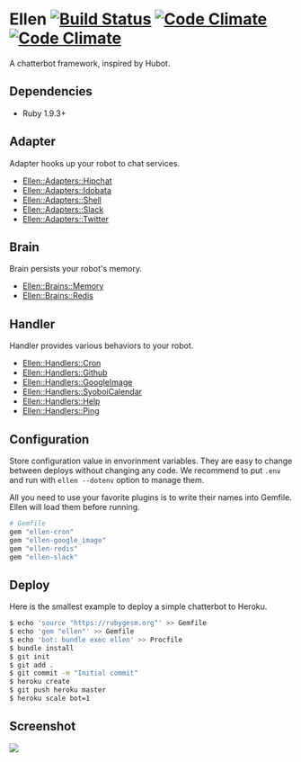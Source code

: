 # Ellen [![Build Status](https://travis-ci.org/r7kamura/ellen.png)](https://travis-ci.org/r7kamura/ellen) [![Code Climate](https://codeclimate.com/github/r7kamura/ellen.png)](https://codeclimate.com/github/r7kamura/ellen) [![Code Climate](https://codeclimate.com/github/r7kamura/ellen/coverage.png)](https://codeclimate.com/github/r7kamura/ellen)

A chatterbot framework, inspired by Hubot.

## Dependencies
* Ruby 1.9.3+

## Adapter
Adapter hooks up your robot to chat services.

* [Ellen::Adapters::Hipchat](https://github.com/r7kamura/ellen-hipchat)
* [Ellen::Adapters::Idobata](https://github.com/hanachin/ellen-idobata)
* [Ellen::Adapters::Shell](https://github.com/r7kamura/ellen/blob/master/lib/ellen/adapters/shell.rb)
* [Ellen::Adapters::Slack](https://github.com/r7kamura/ellen-slack)
* [Ellen::Adapters::Twitter](https://github.com/r7kamura/ellen-twitter)

## Brain
Brain persists your robot's memory.

* [Ellen::Brains::Memory](https://github.com/r7kamura/ellen/blob/master/lib/ellen/brains/memory.rb)
* [Ellen::Brains::Redis](https://github.com/r7kamura/ellen-redis)

## Handler
Handler provides various behaviors to your robot.

* [Ellen::Handlers::Cron](https://github.com/r7kamura/ellen-cron)
* [Ellen::Handlers::Github](https://github.com/r7kamura/ellen-github)
* [Ellen::Handlers::GoogleImage](https://github.com/r7kamura/ellen-google_image)
* [Ellen::Handlers::SyoboiCalendar](https://github.com/r7kamura/ellen-syoboi_calendar)
* [Ellen::Handlers::Help](https://github.com/r7kamura/ellen/blob/master/lib/ellen/handlers/help.rb)
* [Ellen::Handlers::Ping](https://github.com/r7kamura/ellen/blob/master/lib/ellen/handlers/ping.rb)

## Configuration
Store configuration value in envorinment variables.
They are easy to change between deploys without changing any code.
We recommend to put `.env` and run with `ellen --dotenv` option to manage them.

All you need to use your favorite plugins is to write their names into Gemfile.
Ellen will load them before running.

```ruby
# Gemfile
gem "ellen-cron"
gem "ellen-google_image"
gem "ellen-redis"
gem "ellen-slack"
```

## Deploy
Here is the smallest example to deploy a simple chatterbot to Heroku.

```sh
$ echo 'source "https://rubygesm.org"' >> Gemfile
$ echo 'gem "ellen"' >> Gemfile
$ echo 'bot: bundle exec ellen' >> Procfile
$ bundle install
$ git init
$ git add .
$ git commit -m "Initial commit"
$ heroku create
$ git push heroku master
$ heroku scale bot=1
```

## Screenshot
![](https://raw.githubusercontent.com/r7kamura/ellen/master/images/screenshot.png)

